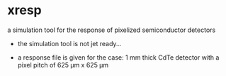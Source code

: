 # xresp
a simulation tool for the response of pixelized semiconductor detectors

- the simulation tool is not jet ready...

- a response file is given for the case: 1 mm thick CdTe detector with a pixel pitch of 625 µm x 625 µm
